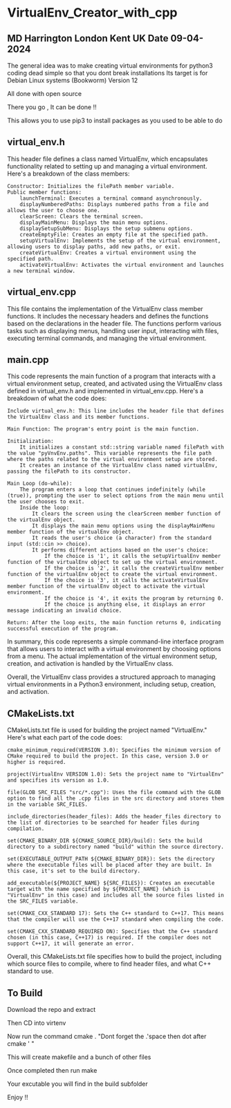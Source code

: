 # VirtualEnv_Creator_with_cpp
## MD Harrington London Kent UK Date 09-04-2024

The general idea was to make  creating virtual environments for python3 coding  dead simple so that  you dont break installations
Its target is  for Debian Linux  systems  (Bookworm)  Version 12 

All done with open source 

There  you go ,  It can be done !! 

This allows  you to use pip3 to install packages as you used to be able to do 

## virtual_env.h

This header file defines a class named VirtualEnv, which encapsulates functionality related to setting up and managing a virtual environment. Here's a breakdown of the class members:

    Constructor: Initializes the filePath member variable.
    Public member functions:
        launchTerminal: Executes a terminal command asynchronously.
        displayNumberedPaths: Displays numbered paths from a file and allows the user to choose one.
        clearScreen: Clears the terminal screen.
        displayMainMenu: Displays the main menu options.
        displaySetupSubMenu: Displays the setup submenu options.
        createEmptyFile: Creates an empty file at the specified path.
        setupVirtualEnv: Implements the setup of the virtual environment, allowing users to display paths, add new paths, or exit.
        createVirtualEnv: Creates a virtual environment using the specified path.
        activateVirtualEnv: Activates the virtual environment and launches a new terminal window.

## virtual_env.cpp

This file contains the implementation of the VirtualEnv class member functions. It includes the necessary headers and defines the functions based on the declarations in the header file. The functions perform various tasks such as displaying menus, handling user input, interacting with files, executing terminal commands, and managing the virtual environment.


## main.cpp

This code represents the main function of a program that interacts with a virtual environment setup, created, and activated using the VirtualEnv class defined in virtual_env.h and implemented in virtual_env.cpp. Here's a breakdown of what the code does:

    Include virtual_env.h: This line includes the header file that defines the VirtualEnv class and its member functions.

    Main Function: The program's entry point is the main function.

    Initialization:
        It initializes a constant std::string variable named filePath with the value "pyVnvEnv.paths". This variable represents the file path where the paths related to the virtual environment setup are stored.
        It creates an instance of the VirtualEnv class named virtualEnv, passing the filePath to its constructor.

    Main Loop (do-while):
        The program enters a loop that continues indefinitely (while (true)), prompting the user to select options from the main menu until the user chooses to exit.
        Inside the loop:
            It clears the screen using the clearScreen member function of the virtualEnv object.
            It displays the main menu options using the displayMainMenu member function of the virtualEnv object.
            It reads the user's choice (a character) from the standard input (std::cin >> choice).
            It performs different actions based on the user's choice:
                If the choice is '1', it calls the setupVirtualEnv member function of the virtualEnv object to set up the virtual environment.
                If the choice is '2', it calls the createVirtualEnv member function of the virtualEnv object to create the virtual environment.
                If the choice is '3', it calls the activateVirtualEnv member function of the virtualEnv object to activate the virtual environment.
                If the choice is '4', it exits the program by returning 0.
                If the choice is anything else, it displays an error message indicating an invalid choice.

    Return: After the loop exits, the main function returns 0, indicating successful execution of the program.

In summary, this code represents a simple command-line interface program that allows users to interact with a virtual environment by choosing options from a menu. The actual implementation of the virtual environment setup, creation, and activation is handled by the VirtualEnv class.

Overall, the VirtualEnv class provides a structured approach to managing virtual environments in a Python3 environment, including setup, creation, and activation.


## CMakeLists.txt 

 CMakeLists.txt file  is used for building the project named "VirtualEnv." Here's what each part of the code does:

    cmake_minimum_required(VERSION 3.0): Specifies the minimum version of CMake required to build the project. In this case, version 3.0 or higher is required.

    project(VirtualEnv VERSION 1.0): Sets the project name to "VirtualEnv" and specifies its version as 1.0.

    file(GLOB SRC_FILES "src/*.cpp"): Uses the file command with the GLOB option to find all the .cpp files in the src directory and stores them in the variable SRC_FILES.

    include_directories(header_files): Adds the header_files directory to the list of directories to be searched for header files during compilation.

    set(CMAKE_BINARY_DIR ${CMAKE_SOURCE_DIR}/build): Sets the build directory to a subdirectory named "build" within the source directory.

    set(EXECUTABLE_OUTPUT_PATH ${CMAKE_BINARY_DIR}): Sets the directory where the executable files will be placed after they are built. In this case, it's set to the build directory.

    add_executable(${PROJECT_NAME} ${SRC_FILES}): Creates an executable target with the name specified by ${PROJECT_NAME} (which is "VirtualEnv" in this case) and includes all the source files listed in the SRC_FILES variable.

    set(CMAKE_CXX_STANDARD 17): Sets the C++ standard to C++17. This means that the compiler will use the C++17 standard when compiling the code.

    set(CMAKE_CXX_STANDARD_REQUIRED ON): Specifies that the C++ standard chosen (in this case, C++17) is required. If the compiler does not support C++17, it will generate an error.

Overall, this CMakeLists.txt file specifies how to build the project, including which source files to compile, where to find header files, and what C++ standard to use.

## To Build

Download the repo and extract

Then CD into virtenv

Now run the command  cmake .  "Dont forget the .'space then dot after cmake ' " 

This will create makefile and a bunch of other files

Once completed  then  run make 

Your excutable  you will find in the build  subfolder

Enjoy !! 
